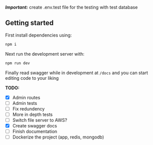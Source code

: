 ***Important:*** create .env.test file for the testing with test database

## Getting started

First install dependencies using:

```bash
npm i
```

Next run the development server with:

```bash
npm run dev
```

Finally read swagger while in development at ```/docs``` and you can start editing code to your liking

**TODO:**

- [x] Admin routes
- [ ] Admin tests
- [ ] Fix redundency
- [ ] More in depth tests
- [ ] Switch file server to AWS?
- [x] Create swagger docs
- [ ] Finish documentation
- [ ] Dockerize the project (app, redis, mongodb)
